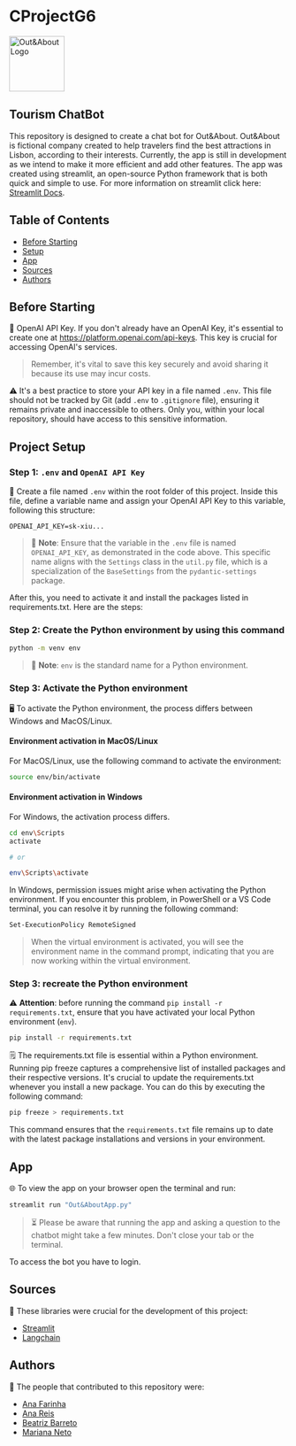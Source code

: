 # CProjectG6

<img src="https://github.com/MGN19/CProjectG6/blob/main/Pictures%2C%20Marketing%20%26%20Prompts/Out%26About_logo.jpg" alt="Out&About Logo" height="100"/>

## Tourism ChatBot
This repository is designed to create a chat bot for Out&About. Out&About is fictional company created to help travelers find the best attractions in Lisbon, according to their interests. Currently, the app is still in development as we intend to make it more efficient and add other features. The app was created using streamlit, an open-source Python framework that is both quick and simple to use. For more information on streamlit click here: [Streamlit Docs](https://docs.streamlit.io/).

## Table of Contents
- [Before Starting](#before-starting)
- [Setup](#project-setup)
- [App](#app)
- [Sources](#sources)
- [Authors](#authors)

## Before Starting

🔑 OpenAI API Key.
If you don't already have an OpenAI Key, it's essential to create one at <https://platform.openai.com/api-keys>. This key is crucial for accessing OpenAI's services.
<br>

> Remember, it's vital to save this key securely and avoid sharing it because its use may incur costs.</font>

⚠️ It's a best practice to store your API key in a file named `.env`. This file should not be tracked by Git (add `.env` to `.gitignore` file), ensuring it remains private and inaccessible to others. Only you, within your local repository, should have access to this sensitive information.

## Project Setup
### Step 1: `.env` and `OpenAI API Key`

📁 Create a file named `.env` within the root folder of this project. Inside this file, define a variable name and assign your OpenAI API Key to this variable, following this structure:
<br>

```text
OPENAI_API_KEY=sk-xiu...
```
> 📝 **Note**: Ensure that the variable in the `.env` file is named `OPENAI_API_KEY`, as demonstrated in the code above. This specific name aligns with the `Settings` class in the `util.py` file, which is a specialization of the `BaseSettings` from the `pydantic-settings` package.

After this, you need to activate it and install the packages listed in requirements.txt. Here are the steps:

### Step 2: Create the Python environment by using this command

```bash
python -m venv env
```

> 📝 **Note**: `env` is the standard name for a Python environment.

### Step 3: Activate the Python environment

🖥️ To activate the Python environment, the process differs between Windows and MacOS/Linux.

#### Environment activation in MacOS/Linux

For MacOS/Linux, use the following command to activate the environment:
<br>

```bash
source env/bin/activate
```
#### Environment activation in Windows

For Windows, the activation process differs.
<br>

```bash
cd env\Scripts
activate

# or

env\Scripts\activate
```

In Windows, permission issues might arise when activating the Python environment. If you encounter this problem, in PowerShell or a VS Code terminal, you can resolve it by running the following command:
<br>

```bash
Set-ExecutionPolicy RemoteSigned
```

> When the virtual environment is activated, you will see the environment name in the command prompt, indicating that you are now working within the virtual environment.

### Step 3: recreate the Python environment

⚠️ **Attention**: </font>before running the command `pip install -r requirements.txt`, ensure that you have activated your local Python environment (`env`).
<br>

```bash
pip install -r requirements.txt
```

🗒️ The requirements.txt file is essential within a Python environment. Running pip freeze captures a comprehensive list of installed packages and their respective versions. It's crucial to update the requirements.txt whenever you install a new package. You can do this by executing the following command:
<br>

```bash
pip freeze > requirements.txt
```

This command ensures that the `requirements.txt` file remains up to date with the latest package installations and versions in your environment.

## App

🌐 To view the app on your browser open the terminal and run:
```bash
streamlit run "Out&AboutApp.py"
```
> ⏳ Please be aware that running the app and asking a question to the chatbot might take a few minutes. Don't close your tab or the terminal.

To access the bot you have to login.

## Sources
📑 These libraries were crucial for the development of this project:
- [Streamlit](https://docs.streamlit.io/)
- [Langchain](https://python.langchain.com/docs/get_started/introduction)

## Authors
👤 The people that contributed to this repository were:
- [Ana Farinha](https://github.com/AnaBFarinha) <br>
- [Ana Reis](https://github.com/ceiareis) <br>
- [Beatriz Barreto](https://github.com/beat-b) <br>
- [Mariana Neto](https://github.com/MGN19) 
